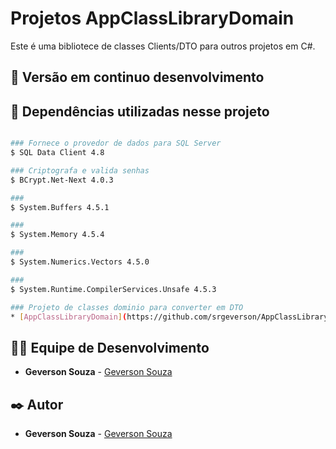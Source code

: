 # Projetos AppClassLibraryDomain
Este é uma bibliotece de classes Clients/DTO para outros projetos em C#.

## 📌 Versão em continuo desenvolvimento

## 📌 Dependências utilizadas nesse projeto

```bash

### Fornece o provedor de dados para SQL Server
$ SQL Data Client 4.8

### Criptografa e valida senhas
$ BCrypt.Net-Next 4.0.3

### 
$ System.Buffers 4.5.1

### 
$ System.Memory 4.5.4

###
$ System.Numerics.Vectors 4.5.0

### 
$ System.Runtime.CompilerServices.Unsafe 4.5.3

### Projeto de classes dominio para converter em DTO
* [AppClassLibraryDomain](https://github.com/srgeverson/AppClassLibraryDomain)

```

## 👨‍💻 Equipe de Desenvolvimento

* **Geverson Souza** - [Geverson Souza](https://www.linkedin.com/in/srgeverson/)

## ✒️ Autor

* **Geverson Souza** - [Geverson Souza](https://www.linkedin.com/in/srgeverson/)